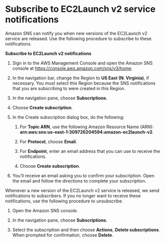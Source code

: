 # Subscribe to EC2Launch v2 service notifications<a name="ec2launch-v2-sns"></a>

Amazon SNS can notify you when new versions of the EC2Launch v2 service are released\. Use the following procedure to subscribe to these notifications\.

**Subscribe to EC2Launch v2 notifications**

1. Sign in to the AWS Management Console and open the Amazon SNS console at [https://console\.aws\.amazon\.com/sns/v3/home](https://console.aws.amazon.com/sns/v3/home)\.

1. In the navigation bar, change the Region to **US East \(N\. Virginia\)**, if necessary\. You must select this Region because the SNS notifications that you are subscribing to were created in this Region\.

1. In the navigation pane, choose **Subscriptions**\.

1. Choose **Create subscription**\.

1. In the Create subscription dialog box, do the following:

   1. For **Topic ARN**, use the following Amazon Resource Name \(ARN\): **arn:aws:sns:us\-east\-1:309726204594:amazon\-ec2launch\-v2**\.

   1. For **Protocol**, choose **Email**\.

   1. For **Endpoint**, enter an email address that you can use to receive the notifications\.

   1. Choose **Create subscription**\.

1. You'll receive an email asking you to confirm your subscription\. Open the email and follow the directions to complete your subscription\.

Whenever a new version of the EC2Launch v2 service is released, we send notifications to subscribers\. If you no longer want to receive these notifications, use the following procedure to unsubscribe\.

1. Open the Amazon SNS console\.

1. In the navigation pane, choose **Subscriptions**\.

1. Select the subscription and then choose **Actions**, **Delete subscriptions**\. When prompted for confirmation, choose **Delete**\.
